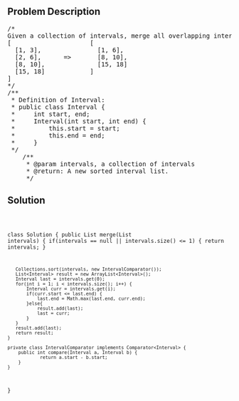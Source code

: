 <!--
<style>
  body { font-family: Arial, sans-serif; }
  .container { max-width: 600px; margin: auto; padding: 20px; }
  .comment-block { background-color: #f9f9f9; padding: 10px; border-left: 5px solid #ccc; }
  .code-block { background-color: #f4f4f4; padding: 10px; border: 1px solid #ddd; }
</style>
-->

<div class='container'>
<h2>Problem Description</h2>
<div class='comment-block'>
<pre>
/*
Given a collection of intervals, merge all overlapping intervals.
[                     [
  [1, 3],               [1, 6],
  [2, 6],      =>       [8, 10],
  [8, 10],              [15, 18]
  [15, 18]            ]
]
*/
/**
 * Definition of Interval:
 * public class Interval {
 *     int start, end;
 *     Interval(int start, int end) {
 *         this.start = start;
 *         this.end = end;
 *     }
 */
    /**
     * @param intervals, a collection of intervals
     * @return: A new sorted interval list.
     */
</pre>
</div>

<h2>Solution</h2>
<div class='code-block'>
<pre><code class='language-java'>

class Solution {
    public List<Interval> merge(List<Interval> intervals) {
       if(intervals == null || intervals.size() <= 1) {
           return intervals;
       } 
        
       Collections.sort(intervals, new IntervalComparator());
       List<Interval> result = new ArrayList<Interval>(); 
       Interval last = intervals.get(0);
       for(int i = 1; i < intervals.size(); i++) {
           Interval curr = intervals.get(i);
           if(curr.start <= last.end) {
               last.end = Math.max(last.end, curr.end);
           }else{
               result.add(last);
               last = curr;
           }
       }
       result.add(last);
       return result;
    }
    
    private class IntervalComparator implements Comparator<Interval> {
        public int compare(Interval a, Interval b) {
                return a.start - b.start;
        }
    }
}</code></pre>
</div>
</div>
